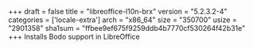 +++
draft = false
title = "libreoffice-l10n-brx"
version = "5.2.3.2-4"
categories = ['locale-extra']
arch = "x86_64"
size = "350700"
usize = "2901358"
sha1sum = "ffbee9ef675f9259ddb4b7770cf530264f42b31e"
+++
Installs Bodo support in LibreOffice